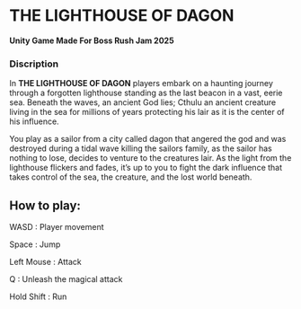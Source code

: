 # THE LIGHTHOUSE OF DAGON
**Unity Game Made For Boss Rush Jam 2025**

### Discription
In **THE LIGHTHOUSE OF DAGON** players embark on a haunting journey through a forgotten lighthouse standing as the last beacon in a vast, eerie sea. Beneath the waves, an ancient God lies; Cthulu an ancient creature living in the sea for millions of years protecting his lair as it is the center of his influence.

You play as a sailor from a city called dagon that angered the god and was destroyed during a tidal wave killing the sailors family, as the sailor has nothing to lose, decides to venture to the creatures lair. As the light from the lighthouse flickers and fades, it’s up to you to fight the dark influence that takes control of the sea, the creature, and the lost world beneath. 

## How to play:

WASD : Player movement

Space : Jump

Left Mouse : Attack 

Q : Unleash the magical attack 

Hold Shift : Run


